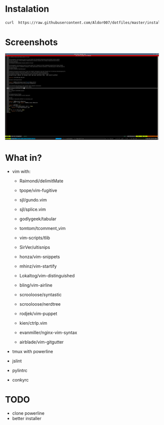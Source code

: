 # Instalation
```bash 
curl  https://raw.githubusercontent.com/Aldor007/dotfiles/master/install.sh | bash
```
# Screenshots

![Screen](https://raw.githubusercontent.com/Aldor007/dotfiles/master/screenshots/screen1.png "Screen1")

# What in?
* vim with:
 


    * Raimondi/delimitMate

    * tpope/vim-fugitive

    * sjl/gundo.vim

    * sjl/splice.vim

    * godlygeek/tabular

    * tomtom/tcomment_vim

    * vim-scripts/tlib

    * SirVer/ultisnips

    * honza/vim-snippets

    * mhinz/vim-startify

    * Lokaltog/vim-distinguished

    * bling/vim-airline

    * scrooloose/syntastic
    
    * scrooloose/nerdtree

    * rodjek/vim-puppet

    * kien/ctrlp.vim

    * evanmiller/nginx-vim-syntax

    * airblade/vim-gitgutter


* tmux with powerline
* jslint
* pylintrc 
* conkyrc

# TODO
* clone powerline 
* better installer


